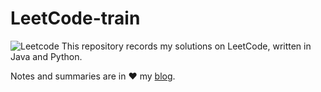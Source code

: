 # LeetCode-train
![Leetcode](https://leetcode.com/static/images/LeetCode_Sharing.png)
This repository records my solutions on LeetCode, written in Java and Python.

Notes and summaries are in ❤️ my [blog](http://lixuanqi.me).